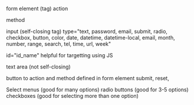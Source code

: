 

form element (tag)
  action

  method

input (self-closing tag)
  type="text, password, email, submit, radio, checkbox, button, color, date, datetime, datetime-local, email, month, number, range, search, tel, time, url, week"

  id="id_name" helpful for targetting using JS

text area (not self-closing)

button to action and method defined in form element
  submit, reset,

  Select menus (good for many options)
  radio buttons (good for 3-5 options)
  checkboxes (good for selecting more than one option)
